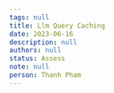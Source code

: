 ```yaml
---
tags: null
title: Llm Query Caching
date: 2023-06-16
description: null
authors: null
status: Assess
note: null
person: Thanh Pham
---
```


